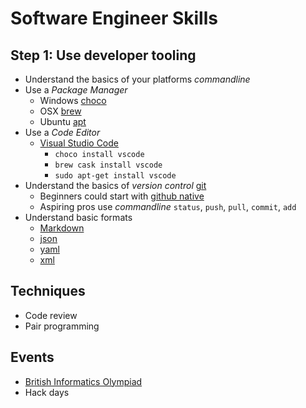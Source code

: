 # Software Engineer Skills


## Step 1: Use developer tooling

* Understand the basics of your platforms _commandline_
* Use a _Package Manager_
    * Windows [choco](https://chocolatey.org/)
    * OSX [brew](https://brew.sh/)
    * Ubuntu [apt](https://help.ubuntu.com/lts/serverguide/apt.html.en)
* Use a _Code Editor_
    * [Visual Studio Code](https://code.visualstudio.com/)
        * `choco install vscode`
        * `brew cask install vscode`
        * `sudo apt-get install vscode`
* Understand the basics of _version control_ [git](https://git-scm.com/)
    * Beginners could start with [github native](https://desktop.github.com/)
    * Aspiring pros use _commandline_ `status`, `push`, `pull`, `commit`, `add`
* Understand basic formats
    * [Markdown](https://github.com/adam-p/markdown-here/wiki/Markdown-Cheatsheet)
    * [json](https://www.w3schools.com/js/js_json_syntax.asp)
    * [yaml](http://yaml.org/)
    * [xml](https://www.w3schools.com/xml/xml_whatis.asp)

## Techniques

* Code review
* Pair programming


## Events

* [British Informatics Olympiad](http://www.olympiad.org.uk/)
* Hack days
